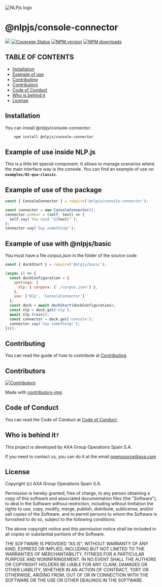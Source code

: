 ![NLPjs logo](../../screenshots/nlplogo.gif)

# @nlpjs/console-connector

[![](https://github.com/axa-group/nlp.js/actions/workflows/node.js.yml/badge.svg?branch=master)](https://github.com/axa-group/nlp.js/actions/workflows/node.js.yml)
[![Coverage Status](https://coveralls.io/repos/github/axa-group/nlp.js/badge.svg?branch=master)](https://coveralls.io/github/axa-group/nlp.js?branch=master)
[![NPM version](https://img.shields.io/npm/v/node-nlp.svg?style=flat)](https://www.npmjs.com/package/node-nlp)
[![NPM downloads](https://img.shields.io/npm/dm/node-nlp.svg?style=flat)](https://www.npmjs.com/package/node-nlp)

## TABLE OF CONTENTS

<!--ts-->

- [Installation](#installation)
- [Example of use](#example-of-use)
- [Contributing](#contributing)
- [Contributors](#contributors)
- [Code of Conduct](#code-of-conduct)
- [Who is behind it](#who-is-behind-it)
- [License](#license.md)

<!--te-->

## Installation

You can install @nlpjs/console-connector:

```bash
    npm install @nlpjs/console-connector
```

## Example of use inside NLP.js

This is a little bit special component. It allows to manage scenarios where the main interface way is the console. You can find an example of use on **`examples/02-qna-classic`**.

## Example of use of the package

```javascript
const { ConsoleConnector } = require('@nlpjs/console-connector');

const connector = new ConsoleConnector();
connector.onHear = (self, text) => {
  self.say(`You said "${text}"`);
};
connector.say('Say something!');
```

## Example of use with @nlpjs/basic

You must have a file _corpus.json_ in the folder of the source code:

```javascript
const { dockStart } = require('@nlpjs/basic');

(async () => {
  const dockConfiguration = {
    settings: {
      nlp: { corpora: ['./corpus.json'] },
    },
    use: ['Nlp', 'ConsoleConnector']
  };
  const dock = await dockStart(dockConfiguration);
  const nlp = dock.get('nlp');
  await nlp.train();
  const connector = dock.get('console');
  connector.say('Say something!');
})();
```

## Contributing

You can read the guide of how to contribute at [Contributing](../../CONTRIBUTING.md).

## Contributors

[![Contributors](https://contributors-img.firebaseapp.com/image?repo=axa-group/nlp.js)](https://github.com/axa-group/nlp.js/graphs/contributors)

Made with [contributors-img](https://contributors-img.firebaseapp.com).

## Code of Conduct

You can read the Code of Conduct at [Code of Conduct](../../CODE_OF_CONDUCT.md).

## Who is behind it`?`

This project is developed by AXA Group Operations Spain S.A.

If you need to contact us, you can do it at the email opensource@axa.com

## License

Copyright (c) AXA Group Operations Spain S.A.

Permission is hereby granted, free of charge, to any person obtaining
a copy of this software and associated documentation files (the
"Software"), to deal in the Software without restriction, including
without limitation the rights to use, copy, modify, merge, publish,
distribute, sublicense, and/or sell copies of the Software, and to
permit persons to whom the Software is furnished to do so, subject to
the following conditions:

The above copyright notice and this permission notice shall be
included in all copies or substantial portions of the Software.

THE SOFTWARE IS PROVIDED "AS IS", WITHOUT WARRANTY OF ANY KIND,
EXPRESS OR IMPLIED, INCLUDING BUT NOT LIMITED TO THE WARRANTIES OF
MERCHANTABILITY, FITNESS FOR A PARTICULAR PURPOSE AND
NONINFRINGEMENT. IN NO EVENT SHALL THE AUTHORS OR COPYRIGHT HOLDERS BE
LIABLE FOR ANY CLAIM, DAMAGES OR OTHER LIABILITY, WHETHER IN AN ACTION
OF CONTRACT, TORT OR OTHERWISE, ARISING FROM, OUT OF OR IN CONNECTION
WITH THE SOFTWARE OR THE USE OR OTHER DEALINGS IN THE SOFTWARE.
